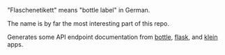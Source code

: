 "Flaschenetikett" means "bottle label" in German.

The name is by far the most interesting part of this repo.

Generates some API endpoint documentation from [bottle](http://bottlepy.org/docs/dev/), [flask](flask.pocoo.org), and [klein](http://github.com/twisted/klein) apps.
